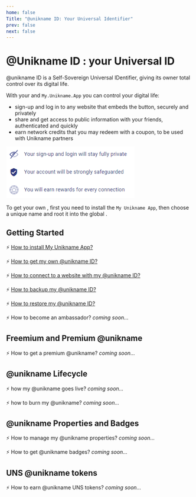 ```yaml
---
home: false
Title: "@unikname ID: Your Universal Identifier"
prev: false
next: false
---
```


# @Unikname ID : your Universal ID

<p class="focustext">
@unikname ID is a Self-Sovereign Universal IDentifier, giving its owner total control over its digital life.
</p>

With your <unid/> and `My.Unikname.App` you can control your digital life: 
* sign-up and log in to any website that embeds the <brand name="unc"/> button, securely and privately
* share and get access to public information with your friends, authenticated and quickly
* earn network credits that you may redeem with a coupon, to be used with Unikname partners

<hpicture caption="Why to use your @unikname ID to connect to websites?">![unikname ID value proposition](./images/uniknameid_value.png)</hpicture>

To get your own <unid/>, first you need to install the `My Unikname App`, then choose a unique name and root it into the global <brand name="uns"/>. 

## Getting Started

:zap: [How to install My Unikname App?](./howto-install-my-unikname-app)

:zap: [How to get my own @unikname ID?](./howto-get-individual-unikname)

:zap: [How to connect to a website with my @unikname ID?](./howto-connect)

:zap: [How to backup my @unikname ID?](./howto-backup-my-unikname)

:zap: [How to restore my @unikname ID?](./howto-restore-my-unikname)

:zap: How to become an ambassador? _coming soon..._

## Freemium and Premium @unikname

:zap: How to get a premium @unikname? _coming soon..._

## @unikname Lifecycle

:zap: how my @unikname goes live? _coming soon..._

:zap: how to burn my @unikname? _coming soon..._

## @unikname Properties and Badges

:zap: How to manage my @unikname properties? _coming soon..._

:zap: How to get @unikname badges? _coming soon..._

## UNS @unikname tokens

:zap: How to earn @unikname UNS tokens? _coming soon..._
